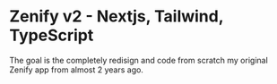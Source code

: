 # Zenify v2 - Nextjs, Tailwind, TypeScript

The goal is the completely redisign and code from scratch my original Zenify app from almost 2 years ago.
